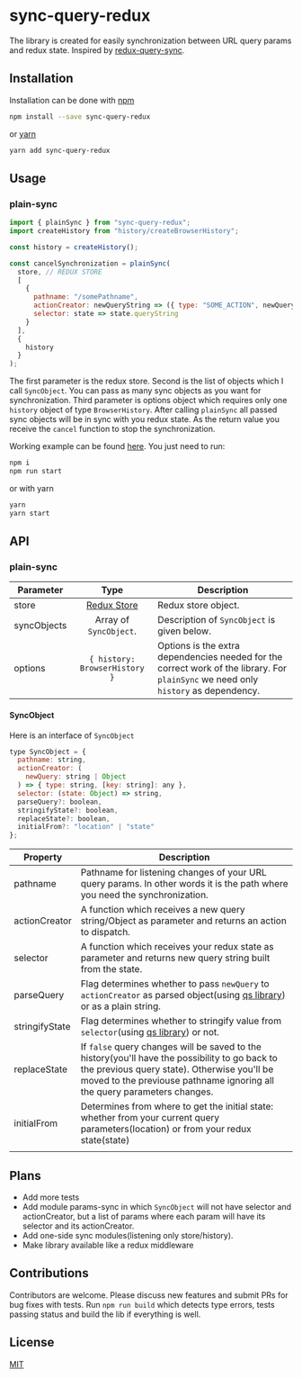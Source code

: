 # sync-query-redux
The library is created for easily synchronization between URL query params and redux state.
Inspired by [redux-query-sync](https://github.com/Treora/redux-query-sync).

## Installation
Installation can be done with [npm](https://www.npmjs.com/)

```sh
npm install --save sync-query-redux
```

or [yarn](https://yarnpkg.com/en/)

```sh
yarn add sync-query-redux
```

## Usage
### plain-sync
```javascript
import { plainSync } from "sync-query-redux";
import createHistory from "history/createBrowserHistory";

const history = createHistory();

const cancelSynchronization = plainSync(
  store, // REDUX STORE
  [
    {
      pathname: "/somePathname",
      actionCreator: newQueryString => ({ type: "SOME_ACTION", newQueryString }),
      selector: state => state.queryString
    }
  ],
  {
    history
  }
);
```

The first parameter is the redux store. Second is the list of objects which I call `SyncObject`. You can pass as many sync objects as you want for synchronization. Third parameter is options object which requires only one `history` object of type `BrowserHistory`. After calling `plainSync` all passed sync objects will be in sync with you redux state. As the return value you receive the `cancel` function to stop the synchronization.

Working example can be found [here](./examples/plain-sync). You just need to run:
```sh
npm i
npm run start
```
or with yarn
```sh
yarn
yarn start
```

## API
### plain-sync
| Parameter   | Type                                          | Description                                                                                                                         |
| ----------- | :-------------------------------------------: | ----------------------------------------------------------------------------------------------------------------------------------- |
| store       | [Redux Store](https://redux.js.org/api/store) | Redux store object.                                                                                                                 |
| syncObjects | Array of `SyncObject`.                        | Description of `SyncObject` is given below.                                                                                         |
| options     | `{ history: BrowserHistory }`                 | Options is the extra dependencies needed for the correct work of the library. For `plainSync` we need only `history` as dependency. |

#### SyncObject
Here is an interface of `SyncObject`
```javascript
type SyncObject = {
  pathname: string,
  actionCreator: (
    newQuery: string | Object
  ) => { type: string, [key: string]: any },
  selector: (state: Object) => string,
  parseQuery?: boolean,
  stringifyState?: boolean,
  replaceState?: boolean,
  initialFrom?: "location" | "state"
};
```
| Property       | Description                                                                                                                                                                                                                |
| -------------- | -------------------------------------------------------------------------------------------------------------------------------------------------------------------------------------------------------------------------- |
| pathname       | Pathname for listening changes of your URL query params. In other words it is the path where you need the synchronization.                                                                                                 |
| actionCreator  | A function which receives a new query string/Object as parameter and returns an action to dispatch.                                                                                                                        |
| selector       | A function which receives your redux state as parameter and returns new query string built from the state.                                                                                                                 |
| parseQuery     | Flag determines whether to pass `newQuery` to `actionCreator` as parsed object(using [qs library](https://www.npmjs.com/package/qs)) or as a plain string.                                                                 |
| stringifyState | Flag determines whether to stringify value from `selector`(using [qs library](https://www.npmjs.com/package/qs)) or not.                                                                                                   |
| replaceState   | If `false`  query changes will be saved to the history(you'll have the possibility to go back to the previous query state). Otherwise you'll be moved to the previouse pathname ignoring all the query parameters changes. |
| initialFrom    | Determines from where to get the initial state: whether from your current query parameters(location) or from your redux state(state)                                                                                       |
|                |

## Plans
* Add more tests
* Add module params-sync in which `SyncObject` will not have selector and actionCreator, but a list of params where each param will have its selector and its actionCreator.
* Add one-side sync modules(listening only store/history).
* Make library available like a redux middleware

## Contributions
Contributors are welcome. Please discuss new features and submit PRs for bug fixes with tests.
Run `npm run build` which detects type errors, tests passing status and build the lib if everything is well.

## License
[MIT](./blob/master/LICENSE.md)
